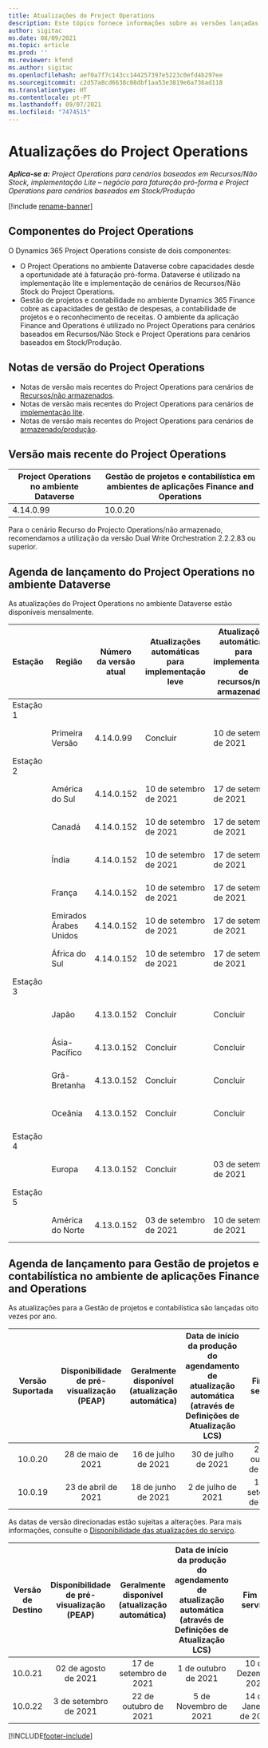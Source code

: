 ```yaml
---
title: Atualizações do Project Operations
description: Este tópico fornece informações sobre as versões lançadas do Dynamics 365 Project Operations.
author: sigitac
ms.date: 08/09/2021
ms.topic: article
ms.prod: ''
ms.reviewer: kfend
ms.author: sigitac
ms.openlocfilehash: aef0a7f7c143cc144257397e5223c0efd4b297ee
ms.sourcegitcommit: c2d57a8cd6638c08dbf1aa53e3819e6a736ad118
ms.translationtype: HT
ms.contentlocale: pt-PT
ms.lasthandoff: 09/07/2021
ms.locfileid: "7474515"
---
```

# <a name="project-operations-updates"></a>Atualizações do Project Operations

_**Aplica-se a:** Project Operations para cenários baseados em Recursos/Não Stock, implementação Lite – negócio para faturação pró-forma e Project Operations para cenários baseados em Stock/Produção_

[!include [rename-banner](~/includes/cc-data-platform-banner.md)]

## <a name="project-operations-components"></a>Componentes do Project Operations

O Dynamics 365 Project Operations consiste de dois componentes:

- O Project Operations no ambiente Dataverse cobre capacidades desde a oportunidade até à faturação pró-forma. Dataverse é utilizado na implementação lite e implementação de cenários de Recursos/Não Stock do Project Operations.
- Gestão de projetos e contabilidade no ambiente Dynamics 365 Finance cobre as capacidades de gestão de despesas, a contabilidade de projetos e o reconhecimento de receitas. O ambiente da aplicação Finance and Operations é utilizado no Project Operations para cenários baseados em Recursos/Não Stock e Project Operations para cenários baseados em Stock/Produção.

## <a name="project-operations-release-notes"></a>Notas de versão do Project Operations
- Notas de versão mais recentes do Project Operations para cenários de [Recursos/não armazenados](whats-new-august-2021-resource-based.md).
- Notas de versão mais recentes do Project Operations para cenários de [implementação lite](../pro/whats-new/whats-new-august-2021-lite.md).
- Notas de versão mais recentes do Project Operations para cenários de [armazenado/produção](../prod-pma/whats-new/whats-new-jul-2021-stocked.md).

## <a name="project-operations-latest-version"></a>Versão mais recente do Project Operations

| Project Operations no ambiente Dataverse | Gestão de projetos e contabilística em ambientes de aplicações Finance and Operations | 
| --- | --- |
| 4.14.0.99 | 10.0.20 |

Para o cenário Recurso do Projecto Operations/não armazenado, recomendamos a utilização da versão Dual Write Orchestration 2.2.2.83 ou superior.

## <a name="release-schedule-for-project-operations-on-dataverse-environment"></a>Agenda de lançamento do Project Operations no ambiente Dataverse

As atualizações do Project Operations no ambiente Dataverse estão disponíveis mensalmente. 

| Estação | Região | Número da versão atual | Atualizações automáticas para implementação leve | Atualizações automáticas para implementação de recursos/não armazenados | Número da próxima versão | Próxima versão geralmente disponível |
|-----------|-----------------------|-----------------|--------------------|---------------------|---------------------|---------------------|
| Estação 1 |   &nbsp;              |    &nbsp;       | &nbsp;             |      &nbsp;         |      &nbsp;         |      &nbsp;         |
|   &nbsp;  | Primeira Versão         |  4.14.0.99      | Concluir           | 10 de setembro de 2021  | TBD                 | 01 de outubro de 2021    |
| Estação 2 |   &nbsp;              |    &nbsp;       | &nbsp;             |      &nbsp;         |      &nbsp;         |      &nbsp;         |
|   &nbsp;  | América do Sul         |  4.14.0.152     | 10 de setembro de 2021 | 17 de setembro de 2021  | TBD                 | 01 de outubro de 2021    |
|    &nbsp; | Canadá                |  4.14.0.152     | 10 de setembro de 2021 | 17 de setembro de 2021  | TBD                 | 01 de outubro de 2021    |
|   &nbsp;  | Índia                 |  4.14.0.152     | 10 de setembro de 2021 | 17 de setembro de 2021  | TBD                 | 01 de outubro de 2021    |
|   &nbsp;  | França                |  4.14.0.152     | 10 de setembro de 2021 | 17 de setembro de 2021  | TBD                 | 01 de outubro de 2021    |
|   &nbsp;  | Emirados Árabes Unidos  |  4.14.0.152     | 10 de setembro de 2021 | 17 de setembro de 2021  | TBD                 | 01 de outubro de 2021    |
|   &nbsp;  | África do Sul          |  4.14.0.152     | 10 de setembro de 2021 | 17 de setembro de 2021  | TBD                 | 01 de outubro de 2021    |
| Estação 3 |      &nbsp;           |     &nbsp;      |     &nbsp;         |      &nbsp;         |      &nbsp;         |      &nbsp;         |
|   &nbsp;  | Japão                 |  4.13.0.152     | Concluir           | Concluir            | 4.14.0.152          | 10 de setembro de 2021  |
|   &nbsp;  | Ásia-Pacífico          |  4.13.0.152     | Concluir           | Concluir            | 4.14.0.152          | 10 de setembro de 2021  |
|   &nbsp;  | Grã-Bretanha         |  4.13.0.152     | Concluir           | Concluir            | 4.14.0.152          | 10 de setembro de 2021  |
|   &nbsp;  | Oceânia               |  4.13.0.152     | Concluir           | Concluir            | 4.14.0.152          | 10 de setembro de 2021  |
| Estação 4 |     &nbsp;            |     &nbsp;      |     &nbsp;         |      &nbsp;         |      &nbsp;         |      &nbsp;         |
|   &nbsp;  | Europa                |  4.13.0.152     | Concluir           | 03 de setembro de 2021  | 4.14.0.152          | 17 de setembro de 2021  |
| Estação 5 |     &nbsp;            |     &nbsp;      |     &nbsp;         |      &nbsp;         |      &nbsp;         |      &nbsp;         |
|   &nbsp;  | América do Norte         |  4.13.0.152     | 03 de setembro de 2021 | 10 de setembro de 2021  | 4.14.0.152          | 24 de setembro de 2021  |


## <a name="release-schedule-for-project-management-and-accounting-in-the-finance-and-operations-apps-environment"></a>Agenda de lançamento para Gestão de projetos e contabilística no ambiente de aplicações Finance and Operations

As atualizações para a Gestão de projetos e contabilística são lançadas oito vezes por ano.

|          Versão Suportada          | Disponibilidade de pré-visualização (PEAP) | Geralmente disponível (atualização automática) | Data de início da produção do agendamento de atualização automática (através de Definições de Atualização LCS) |   Fim do serviço   |
|:-------------------------:|:---------------------------:|:---------------------------------:|:--------------------------------------------------------------------:|:------------------:|
|          10.0.20          |         28 de maio de 2021        |           16 de julho de 2021           |                             30 de julho de 2021                             |  22 de outubro de 2021  |
|          10.0.19          |        23 de abril de 2021       |            18 de junho de 2021           |                             2 de julho de 2021                             | 17 de setembro de 2021 |



As datas de versão direcionadas estão sujeitas a alterações. Para mais informações, consulte o [Disponibilidade das atualizações do serviço](/dynamics365/fin-ops-core/fin-ops/get-started/public-preview-releases?toc=%2fdynamics365%2ffinance%2ftoc.json).

|          Versão de Destino          | Disponibilidade de pré-visualização (PEAP) | Geralmente disponível (atualização automática) | Data de início da produção do agendamento de atualização automática (através de Definições de Atualização LCS) |   Fim do serviço   |
|:-------------------------:|:---------------------------:|:---------------------------------:|:--------------------------------------------------------------------:|:------------------:|
|          10.0.21          |         02 de agosto de 2021     |           17 de setembro de 2021      |                             1 de outubro de 2021                           |  10 de Dezembro 2021  |
|          10.0.22          |      3 de setembro de 2021      |          22 de outubro de 2021         |                           5 de Novembro de 2021                           |  14 de Janeiro de 2022  |

[!INCLUDE[footer-include](../includes/footer-banner.md)]
